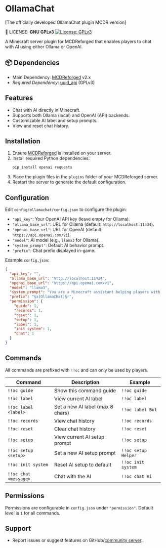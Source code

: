 # OllamaChat

[The officially developed OllamaChat plugin MCDR version]

📜 LICENSE: **GNU GPLv3** [![License: GPLv3](https://img.shields.io/badge/License-GPLv3-blue.svg)](https://www.gnu.org/licenses/gpl-3.0)

A Minecraft server plugin for MCDReforged that enables players to chat with AI using either Ollama or OpenAI.

## 📦 Dependencies
- Main Dependency: [MCDReforged](https://github.com/MCDReforged/MCDReforged) v2.x
- *Required Dependency*: [uuid_api](https://github.com/AnzhiZhang/MCDReforgedPlugins/tree/master/src/uuid_api) (GPLv3)

## Features
- Chat with AI directly in Minecraft.
- Supports both Ollama (local) and OpenAI (API) backends.
- Customizable AI label and setup prompts.
- View and reset chat history.

## Installation
1. Ensure [MCDReforged](https://github.com/MCDReforged/MCDReforged) is installed on your server.
2. Install required Python dependencies:
   ```bash
   pip install openai requests
   ```
3. Place the plugin files in the `plugins` folder of your MCDReforged server.
4. Restart the server to generate the default configuration.

## Configuration
Edit `config/ollamachat/config.json` to configure the plugin:
- `"api_key"`: Your OpenAI API key (leave empty for Ollama).
- `"ollama_base_url"`: URL for Ollama (default: `http://localhost:11434`).
- `"openai_base_url"`: URL for OpenAI (default: `https://api.openai.com/v1`).
- `"model"`: AI model (e.g., `llama3` for Ollama).
- `"system_prompt"`: Default AI behavior prompt.
- `"prefix"`: Chat prefix displayed in-game.

Example `config.json`:
```json
{
  "api_key": "",
  "ollama_base_url": "http://localhost:11434",
  "openai_base_url": "https://api.openai.com/v1",
  "model": "llama3",
  "system_prompt": "You are a Minecraft assistant helping players with game-related questions.",
  "prefix": "§a[OllamaChat]§r",
  "permission": {
    "guide": 1,
    "records": 1,
    "reset": 1,
    "setup": 1,
    "label": 1,
    "init system": 1,
    "chat": 1
  }
}
```

## Commands
All commands are prefixed with `!!oc` and can only be used by players.

| Command                | Description                     | Example                |
|-----------------------|--------------------------------|-----------------------|
| `!!oc guide`          | Show this command guide        | `!!oc guide`          |
| `!!oc label`          | View current AI label          | `!!oc label`          |
| `!!oc label <label>`  | Set a new AI label (max 8 chars) | `!!oc label Bot`    |
| `!!oc records`        | View chat history              | `!!oc records`        |
| `!!oc reset`          | Clear chat history             | `!!oc reset`          |
| `!!oc setup`          | View current AI setup prompt   | `!!oc setup`          |
| `!!oc setup <setup>`  | Set a new AI setup prompt      | `!!oc setup Helper`   |
| `!!oc init system`    | Reset AI setup to default      | `!!oc init system`    |
| `!!oc chat <message>` | Chat with the AI               | `!!oc chat Hi`        |

## Permissions
Permissions are configurable in `config.json` under `"permission"`. Default level is `1` for all commands.

## Support
- Report issues or suggest features on GitHub/[community server](https://chat.sarskin.cn/invite/iHgI6LTX)..
